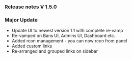### Release notes V 1.5.0
### Major Update 
- Update UI to newest version 1.1 with complete re-vamp 
- Re-vamped on Bans UI, Admins UI, Dashboard etc.
- Added rcon management - you can now rcon from panel
- Added custom links
- Re-arranged and grouped links on sidebar
